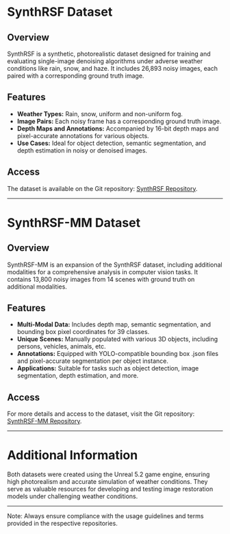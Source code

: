 # SynthRSF Dataset

## Overview
SynthRSF is a synthetic, photorealistic dataset designed for training and evaluating single-image denoising algorithms under adverse weather conditions like rain, snow, and haze. It includes 26,893 noisy images, each paired with a corresponding ground truth image.

## Features
- **Weather Types:** Rain, snow, uniform and non-uniform fog.
- **Image Pairs:** Each noisy frame has a corresponding ground truth image.
- **Depth Maps and Annotations:** Accompanied by 16-bit depth maps and pixel-accurate annotations for various objects.
- **Use Cases:** Ideal for object detection, semantic segmentation, and depth estimation in noisy or denoised images.

## Access
The dataset is available on the Git repository: [SynthRSF Repository](https://github.com/VCL3D/SynthRSF).

---

# SynthRSF-MM Dataset

## Overview
SynthRSF-MM is an expansion of the SynthRSF dataset, including additional modalities for a comprehensive analysis in computer vision tasks. It contains 13,800 noisy images from 14 scenes with ground truth on additional modalities.

## Features
- **Multi-Modal Data:** Includes depth map, semantic segmentation, and bounding box pixel coordinates for 39 classes.
- **Unique Scenes:** Manually populated with various 3D objects, including persons, vehicles, animals, etc.
- **Annotations:** Equipped with YOLO-compatible bounding box .json files and pixel-accurate segmentation per object instance.
- **Applications:** Suitable for tasks such as object detection, image segmentation, depth estimation, and more.

## Access
For more details and access to the dataset, visit the Git repository: [SynthRSF-MM Repository](https://github.com/VCL3D/SynthRSF).

---

# Additional Information

Both datasets were created using the Unreal 5.2 game engine, ensuring high photorealism and accurate simulation of weather conditions. They serve as valuable resources for developing and testing image restoration models under challenging weather conditions.

---

Note: Always ensure compliance with the usage guidelines and terms provided in the respective repositories.
